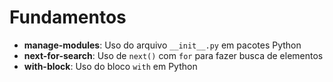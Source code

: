 # Fundamentos

- **manage-modules**: Uso do arquivo `__init__.py` em pacotes Python
- **next-for-search**: Uso de `next()` com `for` para fazer busca de elementos
- **with-block**: Uso do bloco `with` em Python